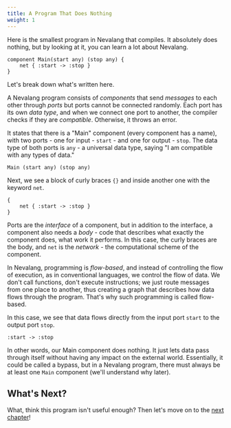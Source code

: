 ```yaml
---
title: A Program That Does Nothing
weight: 1
---
```


Here is the smallest program in Nevalang that compiles. It absolutely does nothing, but by looking at it, you can learn a lot about Nevalang.

```neva
component Main(start any) (stop any) {
    net { :start -> :stop }
}
```

Let's break down what's written here.

A Nevalang program consists of _components_ that send _messages_ to each other through _ports_ but ports cannot be connected randomly. Each port has its own _data type_, and when we connect one port to another, the compiler checks if they are _compatible_. Otherwise, it throws an error.

It states that there is a "Main" component (every component has a name), with two ports - one for input - `start` - and one for output - `stop`. The data type of both ports is `any` - a universal data type, saying "I am compatible with any types of data."

```neva
Main (start any) (stop any)
```

Next, we see a block of curly braces `{}` and inside another one with the keyword `net`.

```neva
{
    net { :start -> :stop }
}
```

Ports are the _interface_ of a component, but in addition to the interface, a component also needs a _body_ - code that describes what exactly the component does, what work it performs. In this case, the curly braces are the body, and `net` is the _network_ - the computational scheme of the component.

In Nevalang, programming is _flow-based_, and instead of controlling the flow of execution, as in conventional languages, we control the flow of data. We don't call functions, don't execute instructions; we just route messages from one place to another, thus creating a graph that describes how data flows through the program. That's why such programming is called flow-based.

In this case, we see that data flows directly from the input port `start` to the output port `stop`.

```
:start -> :stop
```

In other words, our Main component does nothing. It just lets data pass through itself without having any impact on the external world. Essentially, it could be called a bypass, but in a Nevalang program, there must always be at least one `Main` component (we'll understand why later).

## What's Next?

What, think this program isn't useful enough? Then let's move on to the [next chapter](/docs/tutorial/02)!
